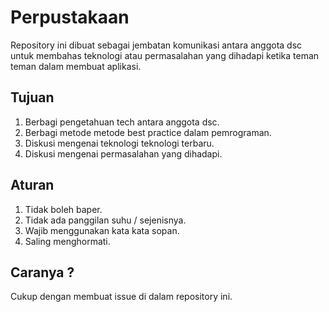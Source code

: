 # Perpustakaan

Repository ini dibuat sebagai jembatan komunikasi antara anggota dsc untuk membahas teknologi atau permasalahan yang
dihadapi ketika teman teman dalam membuat aplikasi. 


## Tujuan

1. Berbagi pengetahuan tech antara anggota dsc.
2. Berbagi metode metode best practice dalam pemrograman.
3. Diskusi mengenai teknologi teknologi terbaru.
4. Diskusi mengenai permasalahan yang dihadapi.

## Aturan 

1. Tidak boleh baper.
2. Tidak ada panggilan suhu / sejenisnya.
3. Wajib menggunakan kata kata sopan.
4. Saling menghormati.

## Caranya ?

Cukup dengan membuat issue di dalam repository ini.
